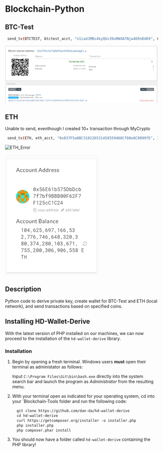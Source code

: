 # Blockchain-Python
## BTC-Test
```Bash
 send_tx(BTCTEST, btctest_acct, "n1iadJMBs4kyQUv39uRWdA7Njw4ERnDdK9", 0.001)
```

![BTCTEST](Screenshots/BTC-Test.png)

## ETH

Unable to send, eventhough I created 10+ transaction through MyCrypto

```Bash
 send_tx(ETH, eth_acct, "0x837F5a0BC310226531458559468Cf60e8C9099fE", 1)
```

![ETH_Error](Sceenshots/ETH_Error.png)

![ETH_Wallet](Screenshots/ETH_Value.png)

## Description
Python code to derive private key, create wallet for BTC-Test and ETH (local network), and send transactions based on specified coins.

## Installing HD-Wallet-Derive
With the latest version of PHP installed on our machines, we can now proceed to the installation of the `hd-wallet-derive` library.

### Installation

1. Begin by opening a fresh terminal. Windows users **must** open their terminal as administator as follows:

    Input `C:\Program Files\Git\bin\bash.exe` directly into the system search bar and launch the program as _Administrator_ from the resulting menu. 

2. With your terminal open as indicated for your operating system, cd into your `Blockchain-Tools folder and run the following code:

    ```shell
      git clone https://github.com/dan-da/hd-wallet-derive
      cd hd-wallet-derive
      curl https://getcomposer.org/installer -o installer.php
      php installer.php
      php composer.phar install
    ```

3. You should now have a folder called `hd-wallet-derive` containing the PHP library!
